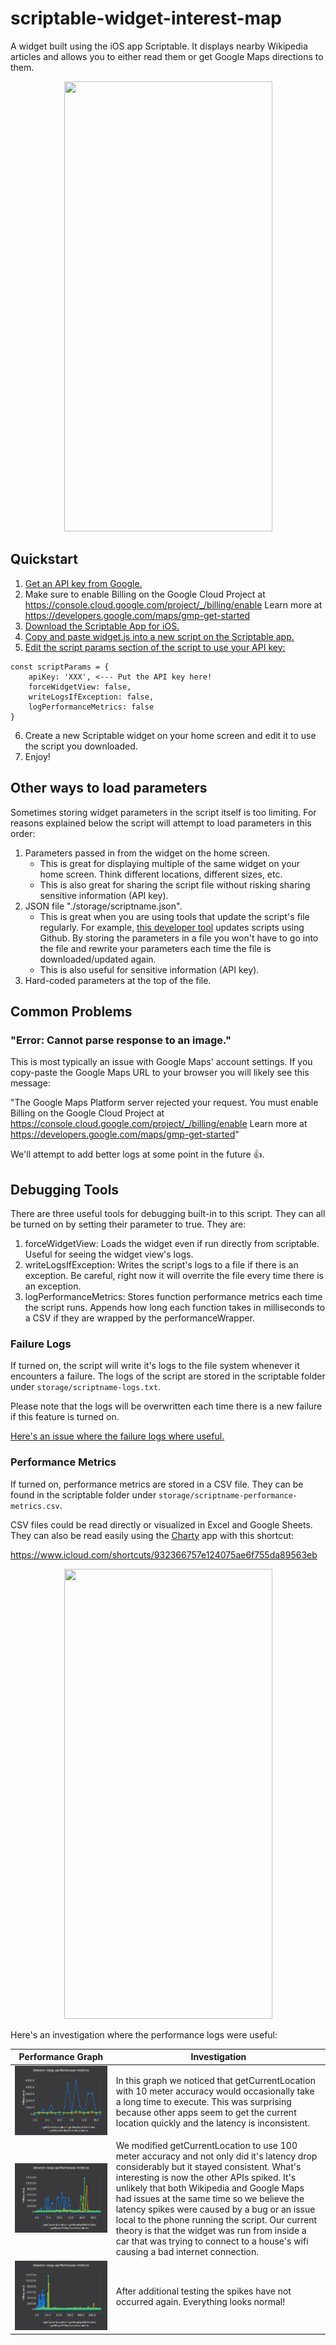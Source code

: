 # scriptable-widget-interest-map

A widget built using the iOS app Scriptable. It displays nearby Wikipedia articles and allows you to either read them or get Google Maps directions to them.

<p align="center">
	<img src="media/D43ECEA3-0EF5-494B-A668-9954258A37D5.gif" width="333" height="720"/>
</p>

## Quickstart

1. [Get an API key from Google.](https://developers.google.com/maps/documentation/javascript/get-api-key)
2. Make sure to enable Billing on the Google Cloud Project at https://console.cloud.google.com/project/_/billing/enable Learn more at https://developers.google.com/maps/gmp-get-started
3. [Download the Scriptable App for iOS.](https://scriptable.app/)
4. [Copy and paste widget.js into a new script on the Scriptable app.](https://raw.githubusercontent.com/bring-larry-to-life/scriptable-widget-interest-map/main/widget.js)
5. [Edit the script params section of the script to use your API key:](https://github.com/bring-larry-to-life/scriptable-widget-interest-map/blob/c770af05d7299316b4dd38d7accdeb8d0f2aabf1/widget.js#L13-L16)
```
const scriptParams = {
	apiKey: 'XXX', <--- Put the API key here!
	forceWidgetView: false,
	writeLogsIfException: false,
	logPerformanceMetrics: false
}
```
6. Create a new Scriptable widget on your home screen and edit it to use the script you downloaded.
7. Enjoy!

## Other ways to load parameters

Sometimes storing widget parameters in the script itself is too limiting. For reasons explained below the script will attempt to load parameters in this order:

 1. Parameters passed in from the widget on the home screen.
    * This is great for displaying multiple of the same widget on your home screen. Think different locations, different sizes, etc.
    * This is also great for sharing the script file without risking sharing sensitive information (API key).
 2. JSON file "./storage/scriptname.json".
    * This is great when you are using tools that update the script's file regularly. For example, [this developer tool](https://github.com/stanleyrya/scriptable-script-updater) updates scripts using Github. By storing the parameters in a file you won't have to go into the file and rewrite your parameters each time the file is downloaded/updated again.
    * This is also useful for sensitive information (API key).
 3. Hard-coded parameters at the top of the file.

## Common Problems

### "Error: Cannot parse response to an image."

This is most typically an issue with Google Maps' account settings. If you copy-paste the Google Maps URL to your browser you will likely see this message:

"The Google Maps Platform server rejected your request. You must enable Billing on the Google Cloud Project at https://console.cloud.google.com/project/_/billing/enable Learn more at https://developers.google.com/maps/gmp-get-started"

We'll attempt to add better logs at some point in the future 👍.

## Debugging Tools

There are three useful tools for debugging built-in to this script. They can all be turned on by setting their parameter to true. They are:

1. forceWidgetView: Loads the widget even if run directly from scriptable. Useful for seeing the widget view's logs.
2. writeLogsIfException: Writes the script's logs to a file if there is an exception. Be careful, right now it will overrite the file every time there is an exception.
3. logPerformanceMetrics: Stores function performance metrics each time the script runs. Appends how long each function takes in milliseconds to a CSV if they are wrapped by the performanceWrapper.

### Failure Logs
If turned on, the script will write it's logs to the file system whenever it encounters a failure. The logs of the script are stored in the scriptable folder under `storage/scriptname-logs.txt`.

Please note that the logs will be overwritten each time there is a new failure if this feature is turned on.

[Here's an issue where the failure logs where useful.](https://github.com/bring-larry-to-life/scriptable-widget-interest-map/issues/12)

### Performance Metrics
If turned on, performance metrics are stored in a CSV file. They can be found in the scriptable folder under `storage/scriptname-performance-metrics.csv`.

CSV files could be read directly or visualized in Excel and Google Sheets. They can also be read easily using the [Charty](https://chartyios.app/) app with this shortcut:

https://www.icloud.com/shortcuts/932366757e124075ae6f755da89563eb

<p align="center">
	<img src="media/0F9651FC-E5F9-43FD-A1A5-5FA6B1FF395D.gif" width="333" height="720"/>
</p>

Here's an investigation where the performance logs were useful:

|  Performance Graph   |   Investigation  |
| --- | --- |
| ![A graph depicting getCurrentLocation taking much longer than the other APIs](media/BB6E2934-E843-4F2F-9668-3C4890FA22DD.png?raw=true "getCurrentLocation Latency with 10 meter accuracy") | In this graph we noticed that getCurrentLocation with 10 meter accuracy would occasionally take a long time to execute. This was surprising because other apps seem to get the current location quickly and the latency is inconsistent. |
| ![A graph depicting getCurrentLocation taking less time consistently after being set to 100 meters. The other APIs have a blip with higher latency but that's believed to be related to internet access.](media/94455C7B-176B-4DA3-8754-A4CDC5AB482A.png?raw=true "getCurrentLocation Latency with 100 meter accuracy in the second half") | We modified getCurrentLocation to use 100 meter accuracy and not only did it's latency drop considerably but it stayed consistent. What's interesting is now the other APIs spiked. It's unlikely that both Wikipedia and Google Maps had issues at the same time so we believe the latency spikes were caused by a bug or an issue local to the phone running the script. Our current theory is that the widget was run from inside a car that was trying to connect to a house's wifi causing a bad internet connection. |
| ![A graph depicting all APIs with normal latency.](media/B6B02EBA-BCE4-45BC-A7B1-15C5B5363CBF.png?raw=true "APIs are back to normal latency") | After additional testing the spikes have not occurred again. Everything looks normal! |
